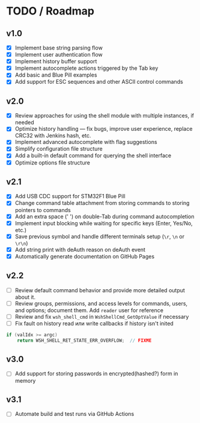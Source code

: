 # TODO / Roadmap

## v1.0

- [x] Implement base string parsing flow
- [x] Implement user authentication flow
- [x] Implement history buffer support
- [x] Implement autocomplete actions triggered by the Tab key
- [x] Add basic and Blue Pill examples
- [x] Add support for ESC sequences and other ASCII control commands

## v2.0

- [x] Review approaches for using the shell module with multiple instances, if needed
- [x] Optimize history handling — fix bugs, improve user experience, replace CRC32 with Jenkins hash, etc.
- [x] Implement advanced autocomplete with flag suggestions
- [x] Simplify configuration file structure
- [x] Add a built-in default command for querying the shell interface
- [x] Optimize options file structure

## v2.1

- [x] Add USB CDC support for STM32F1 Blue Pill
- [x] Change command table attachment from storing commands to storing pointers to commands
- [x] Add an extra space (' ') on double-Tab during command autocompletion
- [x] Implement input blocking while waiting for specific keys (Enter, Yes/No, etc.)
- [x] Save previous symbol and handle different terminals setup (`\r`, `\n` or `\r\n`)
- [x] Add string print with deAuth reason on deAuth event
- [x] Automatically generate documentation on GitHub Pages

## v2.2

- [ ] Review default command behavior and provide more detailed output about it.
- [ ] Review groups, permissions, and access levels for commands, users, and options; document them. Add `reader` user for reference
- [ ] Review and fix `wsh_shell_cmd` in `WshShellCmd_GetOptValue` if necessary
- [ ] Fix fault on history read или write callbacks if history isn't inited

```c
if (valIdx >= argc)
    return WSH_SHELL_RET_STATE_ERR_OVERFLOW;  // FIXME
```

## v3.0

- [ ] Add support for storing passwords in encrypted(hashed?) form in memory

## v3.1

- [ ] Automate build and test runs via GitHub Actions
